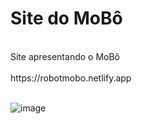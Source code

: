 # Site do MoBô
<br>
Site apresentando o MoBô 
<br>
<br>
https://robotmobo.netlify.app
<br>
<br>

![image](https://github.com/guiKD/MoBo_Bootstrap/assets/125158583/e5d1a716-b3b8-42f4-8283-691dfd112a1e)
